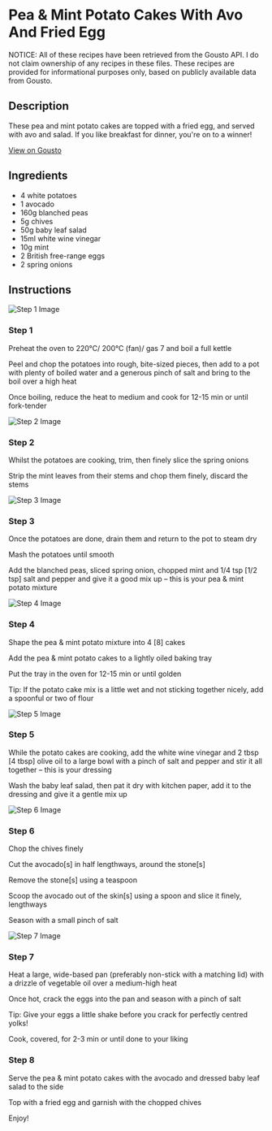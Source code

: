 # Pea & Mint Potato Cakes With Avo And Fried Egg

NOTICE: All of these recipes have been retrieved from the Gousto API. I do not claim ownership of any recipes in these files. These recipes are provided for informational purposes only, based on publicly available data from Gousto.

## Description

These pea and mint potato cakes are topped with a fried egg, and served with avo and salad. If you like breakfast for dinner, you're on to a winner!

[View on Gousto](https://www.gousto.co.uk/recipes/cookbook/pea-mint-potato-cakes-with-egg-avo)

## Ingredients

- 4 white potatoes
- 1 avocado
- 160g blanched peas
- 5g chives
- 50g baby leaf salad
- 15ml white wine vinegar
- 10g mint
- 2 British free-range eggs
- 2 spring onions

## Instructions

![Step 1 Image](https://production-media.gousto.co.uk/cms/recipe-step-image/step-1-1624294589973-x200.jpg)

### Step 1

Preheat the oven to 220°C/ 200°C (fan)/ gas 7 and boil a full kettle

Peel and chop the potatoes into rough, bite-sized pieces, then add to a pot with plenty of boiled water and a generous pinch of salt and bring to the boil over a high heat

Once boiling, reduce the heat to medium and cook for 12-15 min or until fork-tender

![Step 2 Image](https://production-media.gousto.co.uk/cms/recipe-step-image/step-2-1624294596115-x200.jpg)

### Step 2

Whilst the potatoes are cooking, trim, then finely slice the spring onions

Strip the mint leaves from their stems and chop them finely, discard the stems

![Step 3 Image](https://production-media.gousto.co.uk/cms/recipe-step-image/step-3-1624294612105-x200.jpg)

### Step 3

Once the potatoes are done, drain them and return to the pot to steam dry

Mash the potatoes until smooth

Add the blanched peas, sliced spring onion, chopped mint and 1/4 tsp <span class="text-danger">[1/2 tsp]</span> salt and pepper and give it a good mix up – this is your pea & mint potato mixture

![Step 4 Image](https://production-media.gousto.co.uk/cms/recipe-step-image/step-4-1624294621722-x200.jpg)

### Step 4

Shape the pea & mint potato mixture into 4 <span class="text-danger">[8]</span> cakes

Add the pea & mint potato cakes to a lightly oiled baking tray

Put the tray in the oven for 12-15 min or until golden

Tip: If the potato cake mix is a little wet and not sticking together nicely, add a spoonful or two of flour

![Step 5 Image](https://production-media.gousto.co.uk/cms/recipe-step-image/step-5-1624294638300-x200.jpg)

### Step 5

While the potato cakes are cooking, add the white wine vinegar and 2 tbsp <span class="text-danger">[4 tbsp]</span> olive oil to a large bowl with a pinch of salt and pepper and stir it all together – this is your dressing

Wash the baby leaf salad, then pat it dry with kitchen paper, add it to the dressing and give it a gentle mix up

![Step 6 Image](https://production-media.gousto.co.uk/cms/recipe-step-image/step-6-1624294648056-x200.jpg)

### Step 6

Chop the chives finely

Cut the avocado<span class="text-danger">[s]</span> in half lengthways, around the stone<span class="text-danger">[s]</span>

Remove the stone<span class="text-danger">[s]</span> using a teaspoon

Scoop the avocado out of the skin<span class="text-danger">[s]</span> using a spoon and slice it finely, lengthways

Season with a small pinch of salt

![Step 7 Image](https://production-media.gousto.co.uk/cms/recipe-step-image/step-7-1624294655178-x200.jpg)

### Step 7

Heat a large, wide-based pan (preferably non-stick with a matching lid) with a drizzle of vegetable oil over a medium-high heat

Once hot, crack the eggs into the pan and season with a pinch of salt

Tip: Give your eggs a little shake before you crack for perfectly centred yolks!

Cook, covered, for 2-3 min or until done to your liking

### Step 8

Serve the pea & mint potato cakes with the avocado and dressed baby leaf salad to the side

Top with a fried egg and garnish with the chopped chives

Enjoy!

